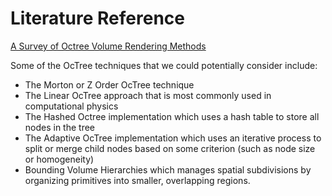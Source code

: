 Literature Reference
====================

[A Survey of Octree Volume Rendering Methods](https://sci.utah.edu/~knolla/octsurvey.pdf)

Some of the OcTree techniques that we could potentially consider include:

- The Morton or Z Order OcTree technique
- The Linear OcTree approach that is most commonly used in computational physics
- The Hashed Octree implementation which uses a hash table to store all nodes in the tree
- The Adaptive OcTree implementation which uses an iterative process to split or merge child nodes based on some criterion (such as node size or homogeneity)
- Bounding Volume Hierarchies which manages spatial subdivisions by organizing primitives into smaller, overlapping regions.
